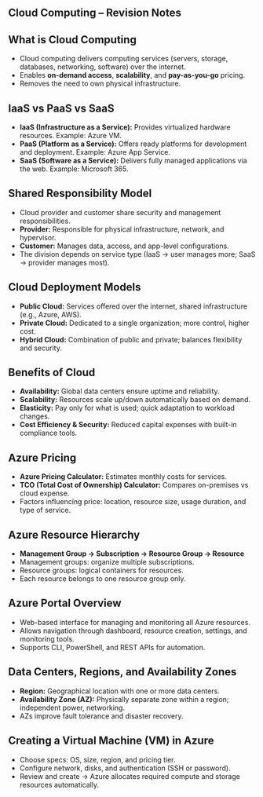 ## Cloud Computing – Revision Notes

## What is Cloud Computing
- Cloud computing delivers computing services (servers, storage, databases, networking, software) over the internet.  
- Enables **on-demand access**, **scalability**, and **pay-as-you-go** pricing.  
- Removes the need to own physical infrastructure.

## IaaS vs PaaS vs SaaS
- **IaaS (Infrastructure as a Service):** Provides virtualized hardware resources. Example: Azure VM.  
- **PaaS (Platform as a Service):** Offers ready platforms for development and deployment. Example: Azure App Service.  
- **SaaS (Software as a Service):** Delivers fully managed applications via the web. Example: Microsoft 365.

## Shared Responsibility Model
- Cloud provider and customer share security and management responsibilities.  
- **Provider:** Responsible for physical infrastructure, network, and hypervisor.  
- **Customer:** Manages data, access, and app-level configurations.  
- The division depends on service type (IaaS → user manages more; SaaS → provider manages most).

## Cloud Deployment Models
- **Public Cloud:** Services offered over the internet, shared infrastructure (e.g., Azure, AWS).  
- **Private Cloud:** Dedicated to a single organization; more control, higher cost.  
- **Hybrid Cloud:** Combination of public and private; balances flexibility and security.

## Benefits of Cloud
- **Availability:** Global data centers ensure uptime and reliability.  
- **Scalability:** Resources scale up/down automatically based on demand.  
- **Elasticity:** Pay only for what is used; quick adaptation to workload changes.  
- **Cost Efficiency & Security:** Reduced capital expenses with built-in compliance tools.

## Azure Pricing
- **Azure Pricing Calculator:** Estimates monthly costs for services.  
- **TCO (Total Cost of Ownership) Calculator:** Compares on-premises vs cloud expense.  
- Factors influencing price: location, resource size, usage duration, and type of service.

## Azure Resource Hierarchy
- **Management Group → Subscription → Resource Group → Resource**  
- Management groups: organize multiple subscriptions.  
- Resource groups: logical containers for resources.  
- Each resource belongs to one resource group only.

## Azure Portal Overview
- Web-based interface for managing and monitoring all Azure resources.  
- Allows navigation through dashboard, resource creation, settings, and monitoring tools.  
- Supports CLI, PowerShell, and REST APIs for automation.

## Data Centers, Regions, and Availability Zones
- **Region:** Geographical location with one or more data centers.  
- **Availability Zone (AZ):** Physically separate zone within a region; independent power, networking.  
- AZs improve fault tolerance and disaster recovery.

## Creating a Virtual Machine (VM) in Azure
- Choose specs: OS, size, region, and pricing tier.  
- Configure network, disks, and authentication (SSH or password).  
- Review and create → Azure allocates required compute and storage resources automatically.

